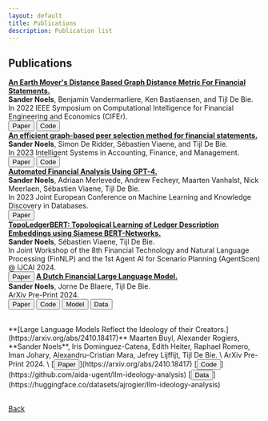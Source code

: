 ```yaml
---
layout: default
title: Publications
description: Publication list
---
```


## Publications

**[An Earth Mover's Distance Based Graph Distance Metric For Financial Statements.](https://ieeexplore.ieee.org/document/9776204)**   
**Sander Noels**, Benjamin Vandermarliere, Ken Bastiaensen, and Tijl De Bie. \
In 2022 IEEE Symposium on Computational Intelligence for Financial Engineering and Economics (CIFEr). \
[<button class="button button1">Paper</button>](https://ieeexplore.ieee.org/document/9776204)
[<button class="button button2">Code</button>](https://github.com/snoels/earth-movers-graph-distance-metric)
<br>
**[An efficient graph-based peer selection method for financial statements.](https://onlinelibrary.wiley.com/doi/full/10.1002/isaf.1539)**   
**Sander Noels**, Simon De Ridder, Sébastien Viaene, and Tijl De Bie. \
In 2023 Intelligent Systems in Accounting, Finance, and Management. \
[<button class="button button1">Paper</button>](https://onlinelibrary.wiley.com/doi/full/10.1002/isaf.1539)
[<button class="button button2">Code</button>](https://github.com/snoels/earth-movers-graph-distance-metric)
<br>
**[Automated Financial Analysis Using GPT-4.](https://link.springer.com/chapter/10.1007/978-3-031-43430-3_28)**   
**Sander Noels**, Adriaan Merlevede, Andrew Fecheyr, Maarten Vanhalst, Nick Meerlaen, Sébastien Viaene, Tijl De Bie. \
In 2023 Joint European Conference on Machine Learning and Knowledge Discovery in Databases. \
[<button class="button button1">Paper</button>](https://link.springer.com/chapter/10.1007/978-3-031-43430-3_28)
<br>
**[TopoLedgerBERT: Topological Learning of Ledger Description Embeddings using Siamese BERT-Networks.](https://arxiv.org/pdf/2407.05175)**   
**Sander Noels**, Sébastien Viaene, Tijl De Bie. \
In Joint Workshop of the 8th Financial Technology and Natural Language Processing (FinNLP) and the 1st Agent AI for Scenario Planning (AgentScen) @ IJCAI 2024. \
[<button class="button button1">Paper</button>](https://arxiv.org/pdf/2407.05175)
**[A Dutch Financial Large Language Model.](https://arxiv.org/abs/2410.12835)**   
**Sander Noels**, Jorne De Blaere, Tijl De Bie. \
ArXiv Pre-Print 2024. \
[<button class="button button1">Paper</button>](https://arxiv.org/abs/2410.12835)
[<button class="button button2">Code</button>](https://github.com/snoels/fingeit)
[<button class="button button3">Model</button>](https://huggingface.co/snoels/FinGEITje-7B-sft)
[<button class="button button4">Data</button>](https://huggingface.co/datasets/snoels/FinGEITje-sft)

<br>
**[Large Language Models Reflect the Ideology of their Creators.](https://arxiv.org/abs/2410.18417)**   
Maarten Buyl, Alexander Rogiers, **Sander Noels**, Iris Dominguez-Catena, Edith Heiter, Raphael Romero, Iman Johary, Alexandru-Cristian Mara, Jefrey Lijffijt, Tijl De Bie. \
ArXiv Pre-Print 2024. \
[<button class="button button1">Paper</button>](https://arxiv.org/abs/2410.18417)
[<button class="button button2">Code</button>](https://github.com/aida-ugent/llm-ideology-analysis)
[<button class="button button3">Data</button>](https://huggingface.co/datasets/ajrogier/llm-ideology-analysis)
<br><br>



[Back](./)
